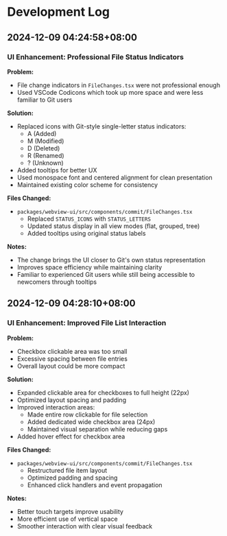 # Development Log

## 2024-12-09 04:24:58+08:00

### UI Enhancement: Professional File Status Indicators

**Problem:**
- File change indicators in `FileChanges.tsx` were not professional enough
- Used VSCode Codicons which took up more space and were less familiar to Git users

**Solution:**
- Replaced icons with Git-style single-letter status indicators:
  - A (Added)
  - M (Modified)
  - D (Deleted)
  - R (Renamed)
  - ? (Unknown)
- Added tooltips for better UX
- Used monospace font and centered alignment for clean presentation
- Maintained existing color scheme for consistency

**Files Changed:**
- `packages/webview-ui/src/components/commit/FileChanges.tsx`
  - Replaced `STATUS_ICONS` with `STATUS_LETTERS`
  - Updated status display in all view modes (flat, grouped, tree)
  - Added tooltips using original status labels

**Notes:**
- The change brings the UI closer to Git's own status representation
- Improves space efficiency while maintaining clarity
- Familiar to experienced Git users while still being accessible to newcomers through tooltips

## 2024-12-09 04:28:10+08:00

### UI Enhancement: Improved File List Interaction

**Problem:**
- Checkbox clickable area was too small
- Excessive spacing between file entries
- Overall layout could be more compact

**Solution:**
- Expanded clickable area for checkboxes to full height (22px)
- Optimized layout spacing and padding
- Improved interaction areas:
  - Made entire row clickable for file selection
  - Added dedicated wide checkbox area (24px)
  - Maintained visual separation while reducing gaps
- Added hover effect for checkbox area

**Files Changed:**
- `packages/webview-ui/src/components/commit/FileChanges.tsx`
  - Restructured file item layout
  - Optimized padding and spacing
  - Enhanced click handlers and event propagation

**Notes:**
- Better touch targets improve usability
- More efficient use of vertical space
- Smoother interaction with clear visual feedback
